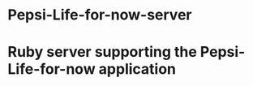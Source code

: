 Pepsi-Life-for-now-server
=========================

Ruby server supporting the Pepsi-Life-for-now application
=======
